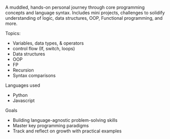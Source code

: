 A muddled, hands-on personal journey through core programming concepts and language syntax. Includes mini projects, 
challenges to solidify understanding of logic, data structures, OOP, Functional programming, and more. 

Topics:
* Variables, data types, & operators
* control flow (If, switch, loops)
* Data structures
* OOP
* FP
* Recursion
* Syntax comparisons

Languages used
* Python
* Javascript

Goals
* Building language-agnostic problem-solving skills
* Master key programming paradigms
* Track and reflect on growth with practical examples
